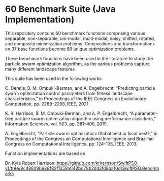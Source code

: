 # 60 Benchmark Suite (Java Implementation)
This repository contains 60 benchmark functions comprising various separable, non-separable, uni-modal, multi-modal, noisy, shifted, rotated, and composite minimization problems. Compositions and transformations on 37 base functions become 60 unique optimization problems.

These benchmark functions have been used in the literature to study the particle swarm optimization algorithm, as the various problems capture many different landscape features.

This suite has been used in the following works:

C. Dennis, B. M. Ombuki-Berman, and A. Engelbrecht, “Predicting particle swarm optimization control parameters from fitness landscape characteristics,” in Proceedings of the IEEE Congress on Evolutionary Computation, pp. 2289–2298, IEEE, 2021.

K. R. Harrison, B. M. Ombuki-Berman, and A. P. Engelbrecht, “A parameter-free particle swarm optimization algorithm using performance classifiers,” Information Sciences, vol. 503, pp. 381–400, 2019.

A. Engelbrecht, “Particle swarm optimization: Global best or local best?,” in Proceedings of the Congress on Computational Intelligence and Brazilian Congress on Computational Intelligence, pp. 124–135, IEEE, 2013.

Function implementations are based on:

Dr. Kyle Robert Harrison: https://github.com/krharrison/SwiftPSO-v1/tree/8c48809be39f82f1359a042bd79b2dd3fd9baf0d/SwiftPSO.Benchmarks
